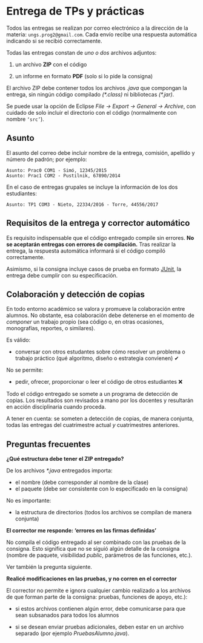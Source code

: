# Entrega de TPs y prácticas

Todos las entregas se realizan por correo electrónico a la dirección de la materia: `ungs.prog2@gmail.com`. Cada envío recibe una respuesta automática indicando si se recibió correctamente.

Todas las entregas constan de _uno o dos_ archivos adjuntos:

  1. un archivo **ZIP** con el código

  2. un informe en formato **PDF** (solo si lo pide la consigna)

El archivo ZIP debe contener todos los archivos _.java_ que compongan la entrega, sin ningún código compilado _(\*.class)_ ni bibliotecas _(\*.jar)_.

Se puede usar la opción de Eclipse _File → Export → General → Archive_, con cuidado de solo incluir el directorio con el código (normalmente con nombre `‘src’`).


## Asunto

El asunto del correo debe incluir nombre de la entrega, comisión, apellido y número de padrón; por ejemplo:

    Asunto: Prac0 COM1 - Simó, 12345/2015
    Asunto: Prac1 COM2 - Pustilnik, 67890/2014

En el caso de entregas grupales se incluye la información de los dos estudiantes:

    Asunto: TP1 COM3 - Nieto, 22334/2016 - Torre, 44556/2017


## Requisitos de la entrega y corrector automático

Es requisito indispensable que el código entregado compile sin errores. **No se aceptarán entregas con errores de compilación.** Tras realizar la entrega, la respuesta automática informará si el código compiló correctamente.

Asimismo, si la consigna incluye casos de prueba en formato [JUnit](junit.md), la entrega debe cumplir con su especificación.


## Colaboración y detección de copias

En todo entorno académico se valora y promueve la colaboración entre alumnos. No obstante, esa colaboración debe detenerse en el momento de _componer_ un trabajo propio (sea código o, en otras ocasiones, monografías, reportes, o similares).

Es válido:

  - conversar con otros estudantes sobre cómo resolver un problema o trabajo práctico (qué algoritmo, diseño o estrategia convienen) ✔

No se permite:

  - pedir, ofrecer, proporcionar o leer el código de otros estudiantes ❌

Todo el código entregado se somete a un programa de detección de copias. Los resultados son revisados a mano por los docentes y resultarán en acción disciplinaria cuando proceda.

A tener en cuenta: se someten a detección de copias, de manera conjunta, todas las entregas del cuatrimestre actual _y_ cuatrimestres anteriores.


## Preguntas frecuentes

**¿Qué estructura debe tener el ZIP entregado?**

De los archivos _*.java_ entregados importa:

  - el nombre (debe corresponder al nombre de la clase)
  - el paquete (debe ser consistente con lo especificado en la consigna)

No es importante:

  - la estructura de directorios (todos los archivos se compilan de manera conjunta)

**El corrector me responde: ‘errores en las firmas definidas’**

No compila el código entregado al ser combinado con las pruebas de la consigna. Esto significa que no se siguió algún detalle de la consigna (nombre de paquete, visibilidad _public_, parámetros de las funciones, etc.).

Ver también la pregunta siguiente.

**Realicé modificaciones en las pruebas, y no corren en el corrector**

El corrector no permite e ignora cualquier cambio realizado a los archivos de que forman parte de la consigna: pruebas, funciones de apoyo, etc.):

  - si estos archivos contienen algún error, debe comunicarse para que sean subsanados para todos los alumnos

  - si se desean enviar pruebas adicionales, deben estar en un archivo separado (por ejemplo _PruebasAlumno.java_).
